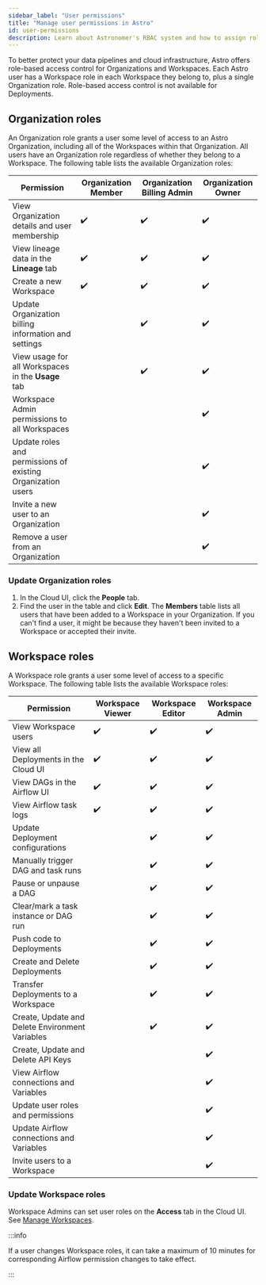 ```yaml
---
sidebar_label: "User permissions"
title: "Manage user permissions in Astro"
id: user-permissions
description: Learn about Astronomer's RBAC system and how to assign roles to users.
---
```


To better protect your data pipelines and cloud infrastructure, Astro offers role-based access control for Organizations and Workspaces. Each Astro user has a Workspace role in each Workspace they belong to, plus a single Organization role. Role-based access control is not available for Deployments.

## Organization roles

An Organization role grants a user some level of access to an Astro Organization, including all of the Workspaces within that Organization. All users have an Organization role regardless of whether they belong to a Workspace. The following table lists the available Organization roles:

| Permission                                                  | **Organization Member** | **Organization Billing Admin** | **Organization Owner** |
| ----------------------------------------------------------- | ----------------------- | ------------------------------ | ---------------------- |
| View Organization details and user membership               | ✔️                       | ✔️                              | ✔️                      |
| View lineage data in the **Lineage** tab                    | ✔️                       | ✔️                              | ✔️                      |
| Create a new Workspace                                      | ✔️                       | ✔️                              | ✔️                      |
| Update Organization billing information and settings        |                         | ✔️                              | ✔️                      |
| View usage for all Workspaces in the **Usage** tab          |                         | ✔️                              | ✔️                      |
| Workspace Admin permissions to all Workspaces               |                         |                                | ✔️                      |
| Update roles and permissions of existing Organization users |                         |                                | ✔️                      |
| Invite a new user to an Organization                        |                         |                                | ✔️                      |
| Remove a user from an Organization                          |                         |                                | ✔️                      |

### Update Organization roles

1. In the Cloud UI, click the **People** tab.
2. Find the user in the table and click **Edit**. The **Members** table lists all users that have been added to a Workspace in your Organization. If you can't find a user, it might be because they haven't been invited to a Workspace or accepted their invite.

## Workspace roles

A Workspace role grants a user some level of access to a specific Workspace. The following table lists the available Workspace roles:

| Permission                                      | **Workspace Viewer** | **Workspace Editor** | **Workspace Admin** |
| ----------------------------------------------- | -------------------- | -------------------- | ------------------- |
| View Workspace users                            | ✔️                    | ✔️                    | ✔️                   |
| View all Deployments in the Cloud UI            | ✔️                    | ✔️                    | ✔️                   |
| View DAGs in the Airflow UI                     | ✔️                    | ✔️                    | ✔️                   |
| View Airflow task logs                          | ✔️                    | ✔️                    | ✔️                   |
| Update Deployment configurations                |                      | ✔️                    | ✔️                   |
| Manually trigger DAG and task runs              |                      | ✔️                    | ✔️                   |
| Pause or unpause a DAG                          |                      | ✔️                    | ✔️                   |
| Clear/mark a task instance or DAG run           |                      | ✔️                    | ✔️                   |
| Push code to Deployments                        |                      | ✔️                    | ✔️                   |
| Create and Delete Deployments                   |                      | ✔️                    | ✔️                   |
| Transfer Deployments to a Workspace             |                      | ✔️                    | ✔️                   |
| Create, Update and Delete Environment Variables |                      | ✔️                    | ✔️                   |
| Create, Update and Delete API Keys              |                      |                      | ✔️                   |
| View Airflow connections and Variables          |                      |                      | ✔️                   |
| Update user roles and permissions               |                      |                      | ✔️                   |
| Update Airflow connections and Variables        |                      |                      | ✔️                   |
| Invite users to a Workspace                     |                      |                      | ✔️                   |

### Update Workspace roles

Workspace Admins can set user roles on the **Access** tab in the Cloud UI. See [Manage Workspaces](manage-workspaces.md#manage-workspace-users).

:::info

If a user changes Workspace roles, it can take a maximum of 10 minutes for corresponding Airflow permission changes to take effect.

:::
